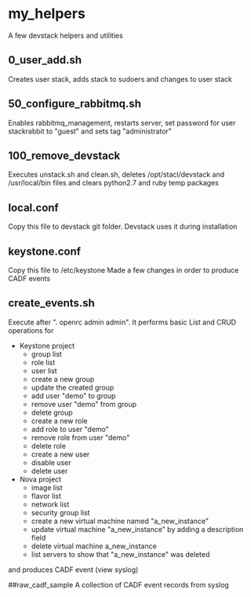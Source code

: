 # my_helpers
A few devstack helpers and utilities
## 0_user_add.sh
Creates user stack, adds stack to sudoers and changes to user stack
## 50_configure_rabbitmq.sh
Enables rabbitmq_management, restarts server, set password for user stackrabbit to "guest" and sets tag "administrator"
## 100_remove_devstack
Executes unstack.sh and clean.sh, deletes /opt/stacl/devstack and /usr/local/bin files and clears python2.7 and ruby temp packages
## local.conf
Copy this file to devstack git folder. Devstack uses it during installation
## keystone.conf
Copy this file to /etc/keystone
Made a few changes in order to produce CADF events
## create_events.sh
Execute after ". openrc admin admin". It performs basic List and CRUD operations for
* Keystone project
  * group list
  * role list
  * user list
  * create a new group
  * update the created group
  * add user "demo" to group
  * remove user "demo" from group
  * delete group
  * create a new role
  * add role to user "demo"
  * remove role from user "demo"
  * delete role
  * create a new user
  * disable user
  * delete user
* Nova project
  * image list
  * flavor list
  * network list
  * security group list
  * create a new virtual machine named "a_new_instance"
  * update virtual machine "a_new_instance" by adding a description field
  * delete virtual machine a_new_instance
  * list servers to show that "a_new_instance" was deleted

and produces CADF event (view syslog)

##raw_cadf_sample
A collection of CADF event records from syslog
